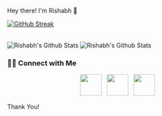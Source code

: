 Hey there! I'm Rishabh 👋

[![GitHub Streak](https://github-readme-streak-stats.herokuapp.com?user=RishabhS21&theme=submarine-flowers&border_radius=5&fire=DD701B)](https://git.io/streak-stats)

<br>

<img align="center" src="https://github-readme-stats.vercel.app/api?username=RishabhS21&include_all_commits=true&count_private=true&show_icons=true&line_height=20&title_color=7A7ADB&icon_color=2234AE&text_color=D3D3D3&bg_color=0,000000,130F40" alt="Rishabh's Github Stats">

<img align="center" src="https://github-readme-stats.vercel.app/api/top-langs/?username=RishabhS21&layout=compact&text_color=daf7dc&bg_color=151515" alt="Rishabh's Github Stats">


<h3> 🤝🏻 Connect with Me </h3>

<p align="center"> 
&nbsp; <a href="https://www.instagram.com/surya_21rk/" target="_blank" rel="noopener noreferrer"><img src="https://img.icons8.com/plasticine/100/000000/instagram-new.png" width="50" /></a>  
&nbsp; <a href="https://www.linkedin.com/in/rishabh-kumar-iitd" target="_blank" rel="noopener noreferrer"><img src="https://img.icons8.com/plasticine/100/000000/linkedin.png" width="50" /></a>
&nbsp; <a href="mailto:rishabhkumar.iitd.cs@gmail.com" target="_blank" rel="noopener noreferrer"><img src="https://img.icons8.com/plasticine/100/000000/gmail.png"  width="50" /></a>
</p>

Thank You!

